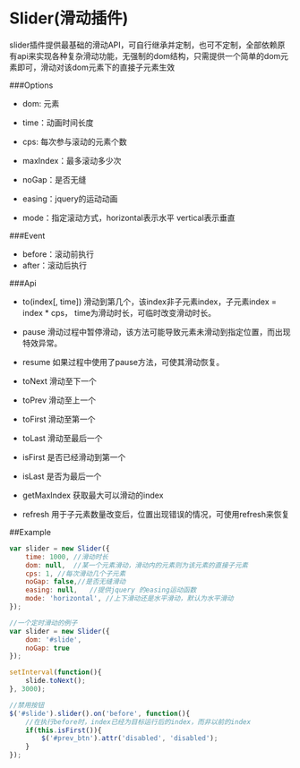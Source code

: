 Slider(滑动插件)
=======================

slider插件提供最基础的滑动API，可自行继承并定制，也可不定制，全部依赖原有api来实现各种复杂滑动功能，无强制的dom结构，只需提供一个简单的dom元素即可，滑动对该dom元素下的直接子元素生效

###Options

* dom: 元素

* time：动画时间长度

* cps: 每次参与滚动的元素个数

* maxIndex：最多滚动多少次

* noGap：是否无缝

* easing：jquery的运动动画

* mode：指定滚动方式，horizontal表示水平 vertical表示垂直

###Event

* before：滚动前执行
* after：滚动后执行

###Api

* to(index[, time])    滑动到第几个，该index非子元素index，子元素index = index * cps， time为滑动时长，可临时改变滑动时长。

* pause 滑动过程中暂停滑动，该方法可能导致元素未滑动到指定位置，而出现特效异常。

* resume 如果过程中使用了pause方法，可使其滑动恢复。

* toNext    滑动至下一个

* toPrev    滑动至上一个

* toFirst   滑动至第一个

* toLast    滑动至最后一个

* isFirst   是否已经滑动到第一个

* isLast    是否为最后一个

* getMaxIndex   获取最大可以滑动的index

* refresh	用于子元素数量改变后，位置出现错误的情况，可使用refresh来恢复

##Example

```js
var slider = new Slider({
    time: 1000, //滑动时长
	dom: null,  //某一个元素滑动，滑动内的元素则为该元素的直接子元素
	cps: 1, //每次滑动几个子元素
	noGap: false,//是否无缝滑动
	easing: null,   //提供jquery 的easing运动函数
	mode: 'horizontal', //上下滑动还是水平滑动，默认为水平滑动
});
```

```js
//一个定时滑动的例子
var slider = new Slider({
    dom: '#slide',
    noGap: true
});

setInterval(function(){
    slide.toNext();
}, 3000);
```

```js
//禁用按钮
$('#slide').slider().on('before', function(){
	//在执行before时，index已经为目标运行后的index，而非以前的index
	if(this.isFirst()){
		$('#prev_btn').attr('disabled', 'disabled');
	}
});
```
